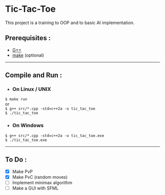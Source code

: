 # Tic-Tac-Toe

This project is a training to OOP and to basic AI implementation.  

## **Prerequisites :**

- [G++](https://gcc.gnu.org/)  
- [make](https://www.gnu.org/software/make/) (optional)

***

## **Compile and Run :**

- ### On Linux / UNIX

``$ make run``  
or  
``$ g++ src/*.cpp -std=c++2a -o tic_tac_toe``  
``$ ./tic_tac_toe``

- ### On Windows

``$ g++ src/*.cpp -std=c++2a -o tic_tac_toe.exe``  
``$ ./tic_tac_toe.exe``

***

## **To Do :**

- [x] Make PvP  
- [x] Make PvC (random moves)  
- [ ] Implement minimax algorithm  
- [ ] Make a GUI with SFML
